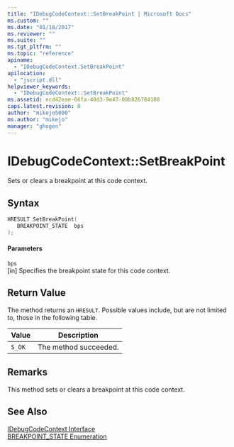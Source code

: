 ```yaml
---
title: "IDebugCodeContext::SetBreakPoint | Microsoft Docs"
ms.custom: ""
ms.date: "01/18/2017"
ms.reviewer: ""
ms.suite: ""
ms.tgt_pltfrm: ""
ms.topic: "reference"
apiname: 
  - "IDebugCodeContext.SetBreakPoint"
apilocation: 
  - "jscript.dll"
helpviewer_keywords: 
  - "IDebugCodeContext::SetBreakPoint"
ms.assetid: ecd42eae-66fa-40d3-9e47-08b826784108
caps.latest.revision: 8
author: "mikejo5000"
ms.author: "mikejo"
manager: "ghogen"
---
```

# IDebugCodeContext::SetBreakPoint
Sets or clears a breakpoint at this code context.  
  
## Syntax  
  
```cpp
HRESULT SetBreakPoint(  
   BREAKPOINT_STATE  bps  
);  
```  
  
#### Parameters  
 `bps`  
 [in] Specifies the breakpoint state for this code context.  
  
## Return Value  
 The method returns an `HRESULT`. Possible values include, but are not limited to, those in the following table.  
  
|Value|Description|  
|-----------|-----------------|  
|`S_OK`|The method succeeded.|  
  
## Remarks  
 This method sets or clears a breakpoint at this code context.  
  
## See Also  
 [IDebugCodeContext Interface](../../winscript/reference/idebugcodecontext-interface.md)   
 [BREAKPOINT_STATE Enumeration](../../winscript/reference/breakpoint-state-enumeration.md)